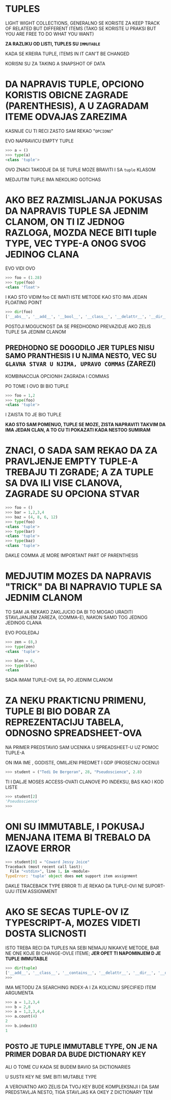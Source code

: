 # TUPLES

LIGHT WIGHT COLLECTIONS, GENERALNO SE KORISTE ZA KEEP TRACK OF RELATED BUT DIFFERENT ITEMS (TAKO SE KORISTE U PRAKSI BUT YOU ARE FREE TO DO WHAT YOU WANT)

**ZA RAZLIKU OD LISTI, TUPLES SU `IMMUTABLE`**

KADA SE KREIRA TUPLE, ITEMS IN IT CAN'T BE CHANGED

KORISNI SU ZA TAKING A SNAPSHOT OF DATA

# DA NAPRAVIS TUPLE, OPCIONO KORISTIS OBICNE ZAGRADE (PARENTHESIS), A U ZAGRADAM ITEME ODVAJAS ZAREZIMA

KASNIJE CU TI RECI ZASTO SAM REKAO "`OPCIONO`"

EVO NAPRAVICU EMPTY TUPLE

```py
>>> a = ()
>>> type(a)
<class 'tuple'>

```

OVO ZNACI TAKODJE DA SE TUPLE MOZE BRAVITI I SA `tuple` KLASOM

MEDJUTIM TUPLE IMA NEKOLIKO GOTCHAS

# AKO BEZ RAZMISLJANJA POKUSAS DA NAPRAVIS TUPLE SA JEDNIM CLANOM, ON TI IZ JEDNOG RAZLOGA, MOZDA NECE BITI tuple TYPE, VEC TYPE-A ONOG SVOG JEDINOG CLANA

EVO VIDI OVO

```py
>>> foo = (1.28)
>>> type(foo)
<class 'float'>
```

I KAO STO VIDIM foo CE IMATI ISTE METODE KAO STO IMA JEDAN FLOATING POINT

```py
>>> dir(foo)
['__abs__', '__add__', '__bool__', '__class__', '__delattr__', '__dir__', '__divmod__', '__doc__', '__eq__', '__float__', '__floordiv__', '__format__', '__ge__', '__getattribute__', '__getformat__', '__getnewargs__', '__gt__', '__hash__', '__init__', '__init_subclass__', '__int__', '__le__', '__lt__', '__mod__', '__mul__', '__ne__', '__neg__', '__new__', '__pos__', '__pow__', '__radd__', '__rdivmod__', '__reduce__', '__reduce_ex__', '__repr__', '__rfloordiv__', '__rmod__', '__rmul__', '__round__', '__rpow__', '__rsub__', '__rtruediv__', '__set_format__', '__setattr__', '__sizeof__', '__str__', '__sub__', '__subclasshook__', '__truediv__', '__trunc__', 'as_integer_ratio', 'conjugate', 'fromhex', 'hex', 'imag', 'is_integer', 'real']
```

POSTOJI MOGUCNOST DA SE PREDHODNO PREVAZIDJE AKO ZELIS TUPLE SA JEDNIM CLANOM

## PREDHODNO SE DOGODILO JER TUPLES NISU SAMO PRANTHESIS I U NJIMA NESTO, VEC SU `GLAVNA STVAR U NJIMA, UPRAVO COMMAS` (ZAREZI)

KOMBINACCIJA OPCIONIH ZAGRADA I COMMAS

PO TOME I OVO BI BIO TUPLE

```py
>>> foo = 1,2
>>> type(foo)
<class 'tuple'> 
```

I ZAISTA TO JE BIO TUPLE

**KAO STO SAM POMENUO, TUPLE SE MOZE, ZISTA NAPRAVITI TAKVIM DA IMA JEDAN CLAN, A TO CU TI POKAZATI KADA NESTOO SUMIRAM**

# ZNACI, O SADA SAM REKAO DA ZA PRAVLJENJE EMPTY TUPLE-A TREBAJU TI ZGRADE; A ZA TUPLE SA DVA ILI VISE CLANOVA, ZAGRADE SU OPCIONA STVAR

```py
>>> foo = ()
>>> bar = 1,2,3,4
>>> baz = (4, 8, 6, 12)
>>> type(foo)
<class 'tuple'>
>>> type(bar)
<class 'tuple'>
>>> type(baz)
<class 'tuple'>
```

DAKLE COMMA JE MORE IMPORTANT PART OF PARENTHESIS

# MEDJUTIM MOZES DA NAPRAVIS "TRICK" DA BI NAPRAVIO TUPLE SA JEDNIM CLANOM

TO SAM JA NEKAKO ZAKLJUCIO DA BI TO MOGAO URADITI STAVLJANJEM ZAREZA, (COMMA-E), NAKON SAMO TOG JEDNOG JEDINOG CLANA

EVO POGLEDAJ

```py
>>> zen = (8,)
>>> type(zen)
<class 'tuple'>

>>> blen = 6,
>>> type(blen)
<class
```

SADA IMAM TUPLE-OVE SA, PO JEDNIM CLANOM

# ZA NEKU PRAKTICNU PRIMENU, TUPLE BI BIO DOBAR ZA REPREZENTACIJU TABELA, ODNOSNO SPREADSHEET-OVA

NA PRIMER PREDSTAVIO SAM UCENIKA U SPREADSHEET-U UZ POMOC TUPLE-A

ON IMA IME , GODISTE, OMILJENI PREDMET I GDP (PROSECNU OCENU)

```py
>>> student = ("Tedi De Bergeran", 28, "Pseudoscience", 2.8)
```

TI I DALJE MOSES ACCESS-OVATI CLANOVE PO INDEKSU, BAS KAO I KOD LISTE

```py
>>> student[2]
'Pseudoscience'
>>> 
```

# ONI SU IMMUTABLE, I POKUSAJ MENJANA ITEMA BI TREBALO DA IZAOVE ERROR

```py
>>> student[0] = "Coward Jessy Joice"
Traceback (most recent call last):
  File "<stdin>", line 1, in <module>
TypeError: 'tuple' object does not support item assignment
```

DAKLE TRACEBACK TYPE ERROR TI JE REKAO DA TUPLE-OVI NE SUPORT-UJU ITEM ASSIGNMENT

# AKO SE SECAS TUPLE-OV IZ TYPESCRIPT-A, MOZES VIDETI DOSTA SLICNOSTI

ISTO TREBA RECI DA TUPLES NA SEBI NEMAJU NIKAKVE METODE, BAR NE ONE KOJE BI CHANGE-OVLE ITEME; **JER OPET TI NAPOMINJEM D JE TUPLE IMMUTABLE**

```py
>>> dir(tuple)
['__add__', '__class__', '__contains__', '__delattr__', '__dir__', '__doc__', '__eq__', '__format__', '__ge__', '__getattribute__', '__getitem__', '__getnewargs__', '__gt__', '__hash__', '__init__', '__init_subclass__', '__iter__', '__le__', '__len__', '__lt__', '__mul__', '__ne__', '__new__', '__reduce__', '__reduce_ex__', '__repr__', '__rmul__', '__setattr__', '__sizeof__', '__str__', '__subclasshook__', 'count', 'index']
>>> 
```

IMA METODU ZA SEARCHING INDEX-A I ZA KOLICINU SPECIFIED ITEM ARGUMENTA

```py
>>> a = 1,2,3,4
>>> b = 2,8
>>> a = 1,2,3,4,4
>>> a.count(4)
2
>>> b.index(8)
1
```

## POSTO JE TUPLE IMMUTABLE TYPE, ON JE NA PRIMER DOBAR DA BUDE DICTIONARY KEY

ALI O TOME CU KADA SE BUDEM BAVIO SA DICTIONARIES

U SUSTII KEY NE SME BITI MUTABLE TYPE

A VEROVATNO AKO ZELIS DA TVOJ KEY BUDE KOMPLEKSNIJI I DA SAM PREDSTAVLJA NESTO, TIGA STAVLJAS KA OKEY Z DICTIONARY TEM